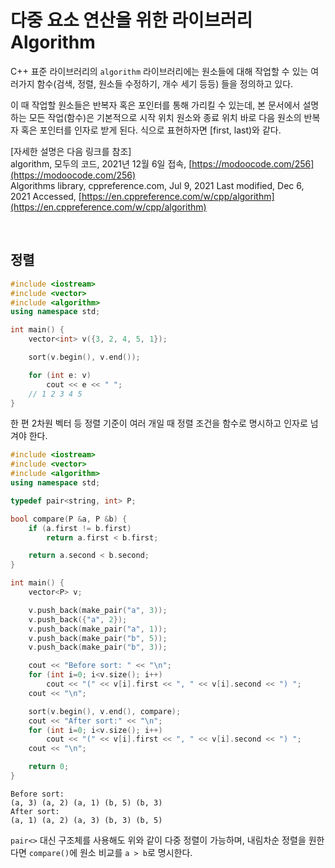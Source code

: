 # 다중 요소 연산을 위한 라이브러리 Algorithm
C++ 표준 라이브러리의 `algorithm` 라이브러리에는 원소들에 대해 작업할 수 있는 여러가지 함수(검색, 정렬, 원소들 수정하기, 개수 세기 등등) 들을 정의하고 있다.
<p>

이 때 작업할 원소들은 반복자 혹은 포인터를 통해 가리킬 수 있는데, 본 문서에서 설명하는 모든 작업(함수)은 기본적으로 시작 위치 원소와 종료 위치 바로 다음 원소의 반복자 혹은 포인터를 인자로 받게 된다. 식으로 표현하자면 [first, last)와 같다.
</p>
<p>

[자세한 설명은 다음 링크를 참조]<br>
algorithm, 모두의 코드, 2021년 12월 6일 접속, [https://modoocode.com/256](https://modoocode.com/256)<br>
Algorithms library, cppreference.com, Jul 9, 2021 Last modified, Dec 6, 2021 Accessed, [https://en.cppreference.com/w/cpp/algorithm](https://en.cppreference.com/w/cpp/algorithm)
</p>

<br>

## 정렬
```c++
#include <iostream>
#include <vector>
#include <algorithm>
using namespace std;

int main() {
    vector<int> v({3, 2, 4, 5, 1});

    sort(v.begin(), v.end());

    for (int e: v)
        cout << e << " ";
    // 1 2 3 4 5
}
```

<p>

한 편 2차원 벡터 등 정렬 기준이 여러 개일 때 정렬 조건을 함수로 명시하고 인자로 넘겨야 한다.
```c++
#include <iostream>
#include <vector>
#include <algorithm>
using namespace std;

typedef pair<string, int> P;

bool compare(P &a, P &b) {
    if (a.first != b.first)
        return a.first < b.first;

    return a.second < b.second;
}

int main() {
    vector<P> v;

    v.push_back(make_pair("a", 3));
    v.push_back({"a", 2});
    v.push_back(make_pair("a", 1));
    v.push_back(make_pair("b", 5));
    v.push_back(make_pair("b", 3));

    cout << "Before sort: " << "\n";
    for (int i=0; i<v.size(); i++)
        cout << "(" << v[i].first << ", " << v[i].second << ") ";
    cout << "\n";

    sort(v.begin(), v.end(), compare);
    cout << "After sort:" << "\n";
    for (int i=0; i<v.size(); i++)
        cout << "(" << v[i].first << ", " << v[i].second << ") ";
    cout << "\n";

    return 0;
}
```
```
Before sort: 
(a, 3) (a, 2) (a, 1) (b, 5) (b, 3) 
After sort:
(a, 1) (a, 2) (a, 3) (b, 3) (b, 5)
```
`pair<>` 대신 구조체를 사용해도 위와 같이 다중 정렬이 가능하며, 내림차순 정렬을 원한다면 `compare()`에 원소 비교를 `a > b`로 명시한다.
</p>
